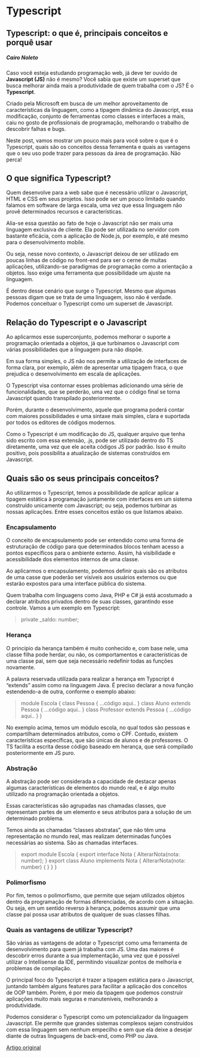 # Typescript

## Typescript: o que é, principais conceitos e porquê usar

##### Cairo Noleto

Caso você esteja estudando programação web, já deve ter ouvido de **Javascript (JS)** não é mesmo? Você sabia que existe um superset que busca melhorar ainda mais a produtividade de quem trabalha com o JS? É o **Typescript**.

Criado pela Microsoft em busca de um melhor aproveitamento de características da linguagem, como a tipagem dinâmica do Javascript, essa modificação, conjunto de ferramentas como classes e interfaces a mais, caiu no gosto de profissionais de programação, melhorando o trabalho de descobrir falhas e bugs.

Neste post, vamos mostrar um pouco mais para você sobre o que é o Typescript, quais são os conceitos dessa ferramenta e quais as vantagens que o seu uso pode trazer para pessoas da área de programação. Não perca!

## O que significa Typescript?

Quem desenvolve para a web sabe que é necessário utilizar o Javascript, HTML e CSS em seus projetos. Isso pode ser um pouco limitado quando falamos em software de larga escala, uma vez que essa linguagem não provê determinados recursos e características.

Alia-se essa questão ao fato de hoje o Javascript não ser mais uma linguagem exclusiva de cliente. Ela pode ser utilizada no servidor com bastante eficácia, com a aplicação de Node.js, por exemplo, e até mesmo para o desenvolvimento mobile.

Ou seja, nesse novo contexto, o Javascript deixou de ser utilizado em poucas linhas de código no front-end para ser o cerne de muitas aplicações, utilizando-se paradigmas de programação como a orientação a objetos. Isso exige uma ferramenta que possibilidade um ajuste na linguagem.

É dentro desse cenário que surge o Typescript. Mesmo que algumas pessoas digam que se trata de uma linguagem, isso não é verdade. Podemos conceituar o Typescript como um superset de Javascript.

## Relação do Typescript e o Javascript

Ao aplicarmos esse superconjunto, podemos melhorar o suporte a programação orientada a objetos, já que turbinamos o Javascript com várias possibilidades que a linguagem pura não dispõe.

Em sua forma simples, o JS não nos permite a utilização de interfaces de forma clara, por exemplo, além de apresentar uma tipagem fraca, o que prejudica o desenvolvimento em escala de aplicações.

O Typescript visa contornar esses problemas adicionando uma série de funcionalidades, que se perderão, uma vez que o código final se torna Javascript quando transpilado posteriormente.

Porém, durante o desenvolvimento, aquele que programa poderá contar com maiores possibilidades e uma sintaxe mais simples, clara e suportada por todos os editores de códigos modernos.

Como o Typescript é um modificação do JS, qualquer arquivo que tenha sido escrito com essa extensão, .js, pode ser utilizado dentro do TS diretamente, uma vez que ele aceita códigos JS por padrão. Isso é muito positivo, pois possibilita a atualização de sistemas construídos em Javascript.

## Quais são os seus principais conceitos?

Ao utilizarmos o Typescript, temos a possibilidade de aplicar aplicar a tipagem estática à programação juntamente com interfaces em um sistema construído unicamente com Javascript; ou seja, podemos turbinar as nossas aplicações. Entre esses conceitos estão os que listamos abaixo.

### Encapsulamento

O conceito de encapsulamento pode ser entendido como uma forma de estruturação de código para que determinados blocos tenham acesso a pontos específicos para o ambiente externo. Assim, há visibilidade e acessibilidade dos elementos internos de uma classe.

Ao aplicarmos o encapsulamento, podemos definir quais são os atributos de uma casse que poderão ser visíveis aos usuários externos ou que estarão expostos para uma interface pública do sistema.

Quem trabalha com linguagens como Java, PHP e C# já está acostumado a declarar atributos privados dentro de suas classes, garantindo esse controle. Vamos a um exemplo em Typescript:

> private _saldo: number;

### Herança

O princípio da herança também é muito conhecido e, com base nele, uma classe filha pode herdar, ou não, os comportamentos e características de uma classe pai, sem que seja necessário redefinir todas as funções novamente.

A palavra reservada utilizada para realizar a herança em Typscript é “extends” assim como na linguagem Java. É preciso declarar a nova função estendendo-a de outra, conforme o exemplo abaixo:

> module Escola {
> class Pessoa { ...código aqui.. }
> class Aluno extends Pessoa { ...código aqui.. }
> class Professor extends Pessoa { ...código aqui.. }
> }

No exemplo acima, temos um módulo escola, no qual todos são pessoas e compartilham determinados atributos, como o CPF. Contudo, existem características específicas, que são únicas de alunos e de professores. O TS facilita a escrita desse código baseado em herança, que será compilado posteriormente em JS puro.

### Abstração

A abstração pode ser considerada a capacidade de destacar apenas algumas características de elementos do mundo real, e é algo muito utilizado na programação orientada a objetos.

Essas características são agrupadas nas chamadas classes, que representam partes de um elemento e seus atributos para a solução de um determinado problema.

Temos ainda as chamadas “classes abstratas”, que não têm uma representação no mundo real, mas realizam determinadas funções necessárias ao sistema. São as chamadas interfaces.

> export module Escola
> {
> export interface Nota { AlterarNota(nota: number); }
> export class Aluno implements Nota {
> AlterarNota(nota: number) { }
> }
> }

### Polimorfismo

Por fim, temos o polimorfismo, que permite que sejam utilizados objetos dentro da programação de formas diferenciadas, de acordo com a situação. Ou seja, em um sentido reverso à herança, podemos assumir que uma classe pai possa usar atributos de qualquer de suas classes filhas.

### Quais as vantagens de utilizar Typescript?

São várias as vantagens de adotar o Typescript como uma ferramenta de desenvolvimento para quem já trabalha com JS. Uma das maiores é descobrir erros durante a sua implementação, uma vez que é possível utilizar o Intellisense da IDE, permitindo visualizar pontos de melhoria e problemas de compilação.

O principal foco do Typescript é trazer a tipagem estática para o Javascript, juntando também alguns features para facilitar a aplicação dos conceitos de OOP também. Porém, é por meio da tipagem que podemos construir aplicações muito mais seguras e manuteníveis, melhorando a produtividade.

Podemos considerar o Typescript como um potencializador da linguagem Javascript. Ele permite que grandes sistemas complexos sejam construídos com essa linguagem sem nenhum empecilho e sem que ela deixe a desejar diante de outras linguagens de back-end, como PHP ou Java.

[Artigo original](https://blog.betrybe.com/desenvolvimento-web/typescript/)

